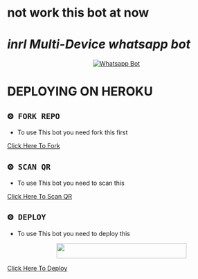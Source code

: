 # not work this bot at now 
# *inrl Multi-Device whatsapp bot*
<div align="center">
  
  [![Whatsapp Bot](https://readme-typing-svg.herokuapp.com?font=times-bold-italic&color=%23F7F7F7&duration=4862&center=true&vCenter=true&lines=WELCOME+TO+INRL+MD+REPO)](https://github.com/inrl-official/inrl-bot-md)
</div>

# DEPLOYING ON HEROKU
  <div align="left">
   
## `⨷ FORK REPO`

- To use This bot you need fork this first <br>

[Click Here To Fork](https://github.com/inrl-official/inrl-bot-md/fork)

## `⨷ SCAN QR`

- To use This bot you need to scan this <br>

[Click Here To Scan QR](https://multi-divice.herokuapp.com/)



## `⨷ DEPLOY` 

- To use This bot you need to deploy this <br>

  <div align="center">
  <img border-radius: 15px src="https://imgur.com/jrswOSr.jpg" width="300" height="35"/>
</div>
      
 [Click Here To Deploy](https://heroku.com/deploy?template=https://github.com/inrl-official/inrl-bot-md)

   
      
      

</div>


<div align="left">
  
